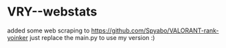 # VRY--webstats
added some web scraping to https://github.com/Spyabo/VALORANT-rank-yoinker just replace the main.py to use my version :)
